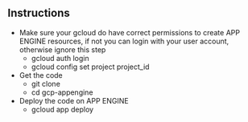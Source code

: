 ## Instructions
* Make sure your gcloud do have correct permissions to create APP ENGINE resources, if not you can login with your user account, otherwise ignore this step
    * gcloud auth login
    * gcloud config set project project_id
* Get the code
    * git clone 
    * cd gcp-appengine
* Deploy the code on APP ENGINE
    * gcloud app deploy
